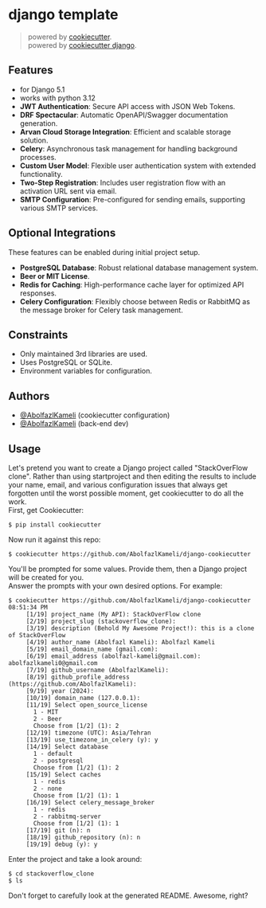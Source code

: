 # django template

> powered by [cookiecutter](https://github.com/cookiecutter/cookiecutter). <br>
> powered by [cookiecutter django](https://github.com/cookiecutter/cookiecutter).

## Features

- for Django 5.1
- works with python 3.12
- **JWT Authentication**: Secure API access with JSON Web Tokens.
- **DRF Spectacular**: Automatic OpenAPI/Swagger documentation generation.
- **Arvan Cloud Storage Integration**: Efficient and scalable storage solution.
- **Celery**: Asynchronous task management for handling background processes.
- **Custom User Model**: Flexible user authentication system with extended functionality.
- **Two-Step Registration**: Includes user registration flow with an activation URL sent via email.
- **SMTP Configuration**: Pre-configured for sending emails, supporting various SMTP services.

## Optional Integrations

These features can be enabled during initial project setup.

- **PostgreSQL Database**: Robust relational database management system.
- **Beer or MIT License**.
- **Redis for Caching**: High-performance cache layer for optimized API responses.
- **Celery Configuration**: Flexibly choose between Redis or RabbitMQ as the message broker for Celery task management.

## Constraints

- Only maintained 3rd libraries are used.
- Uses PostgreSQL or SQLite.
- Environment variables for configuration.

## Authors

- [@AbolfazlKameli](https://github.com/AbolfazlKameli/) (cookiecutter configuration)
- [@AbolfazlKameli](https://github.com/AbolfazlKameli/) (back-end dev)

## Usage

Let's pretend you want to create a Django project called "StackOverFlow clone". Rather than using startproject and
then editing the results to include your name, email, and various configuration issues that always get forgotten until
the worst possible moment, get cookiecutter to do all the work.<br>
First, get Cookiecutter:

```shell
$ pip install cookiecutter
```

Now run it against this repo:

```shell
$ cookiecutter https://github.com/AbolfazlKameli/django-cookiecutter
```

You'll be prompted for some values. Provide them, then a Django project will be created for you. <br>
Answer the prompts with your own desired options. For example:

```shell
$ cookiecutter https://github.com/AbolfazlKameli/django-cookiecutter                                                                  08:51:34 PM
     [1/19] project_name (My API): StackOverFlow clone
     [2/19] project_slug (stackoverflow_clone): 
     [3/19] description (Behold My Awesome Project!): this is a clone of StackOverFlow
     [4/19] author_name (Abolfazl Kameli): Abolfazl Kameli
     [5/19] email_domain_name (gmail.com): 
     [6/19] email_address (abolfazl-kameli@gmail.com): abolfazlkameli0@gmail.com
     [7/19] github_username (AbolfazlKameli): 
     [8/19] github_profile_address (https://github.com/AbolfazlKameli): 
     [9/19] year (2024): 
     [10/19] domain_name (127.0.0.1): 
     [11/19] Select open_source_license
       1 - MIT
       2 - Beer
       Choose from [1/2] (1): 2
     [12/19] timezone (UTC): Asia/Tehran
     [13/19] use_timezone_in_celery (y): y
     [14/19] Select database
       1 - default
       2 - postgresql
       Choose from [1/2] (1): 2
     [15/19] Select caches
       1 - redis
       2 - none
       Choose from [1/2] (1): 1
     [16/19] Select celery_message_broker
       1 - redis
       2 - rabbitmq-server
       Choose from [1/2] (1): 1
     [17/19] git (n): n
     [18/19] github_repository (n): n
     [19/19] debug (y): y
```

Enter the project and take a look around:

```shell
$ cd stackoverflow_clone
$ ls
```

Don't forget to carefully look at the generated README. Awesome, right?
 